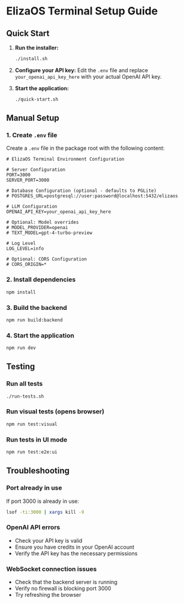 # ElizaOS Terminal Setup Guide

## Quick Start

1. **Run the installer:**

   ```bash
   ./install.sh
   ```

2. **Configure your API key:**
   Edit the `.env` file and replace `your_openai_api_key_here` with your actual OpenAI API key.

3. **Start the application:**
   ```bash
   ./quick-start.sh
   ```

## Manual Setup

### 1. Create `.env` file

Create a `.env` file in the package root with the following content:

```env
# ElizaOS Terminal Environment Configuration

# Server Configuration
PORT=3000
SERVER_PORT=3000

# Database Configuration (optional - defaults to PGLite)
# POSTGRES_URL=postgresql://user:password@localhost:5432/elizaos

# LLM Configuration
OPENAI_API_KEY=your_openai_api_key_here

# Optional: Model overrides
# MODEL_PROVIDER=openai
# TEXT_MODEL=gpt-4-turbo-preview

# Log Level
LOG_LEVEL=info

# Optional: CORS Configuration
# CORS_ORIGIN=*
```

### 2. Install dependencies

```bash
npm install
```

### 3. Build the backend

```bash
npm run build:backend
```

### 4. Start the application

```bash
npm run dev
```

## Testing

### Run all tests

```bash
./run-tests.sh
```

### Run visual tests (opens browser)

```bash
npm run test:visual
```

### Run tests in UI mode

```bash
npm run test:e2e:ui
```

## Troubleshooting

### Port already in use

If port 3000 is already in use:

```bash
lsof -ti:3000 | xargs kill -9
```

### OpenAI API errors

- Check your API key is valid
- Ensure you have credits in your OpenAI account
- Verify the API key has the necessary permissions

### WebSocket connection issues

- Check that the backend server is running
- Verify no firewall is blocking port 3000
- Try refreshing the browser
